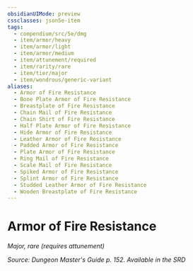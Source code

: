 ```yaml
---
obsidianUIMode: preview
cssclasses: json5e-item
tags:
  - compendium/src/5e/dmg
  - item/armor/heavy
  - item/armor/light
  - item/armor/medium
  - item/attunement/required
  - item/rarity/rare
  - item/tier/major
  - item/wondrous/generic-variant
aliases:
  - Armor of Fire Resistance
  - Bone Plate Armor of Fire Resistance
  - Breastplate of Fire Resistance
  - Chain Mail of Fire Resistance
  - Chain Shirt of Fire Resistance
  - Half Plate Armor of Fire Resistance
  - Hide Armor of Fire Resistance
  - Leather Armor of Fire Resistance
  - Padded Armor of Fire Resistance
  - Plate Armor of Fire Resistance
  - Ring Mail of Fire Resistance
  - Scale Mail of Fire Resistance
  - Spiked Armor of Fire Resistance
  - Splint Armor of Fire Resistance
  - Studded Leather Armor of Fire Resistance
  - Wooden Breastplate of Fire Resistance
---
```

# Armor of Fire Resistance
*Major, rare (requires attunement)*  


*Source: Dungeon Master's Guide p. 152. Available in the <span title='Systems Reference Document (5.1)'>SRD</span>*
